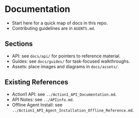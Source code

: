 # Documentation

- Start here for a quick map of docs in this repo.
- Contributing guidelines are in `AGENTS.md`.

## Sections
- API: see `docs/api/` for pointers to reference material.
- Guides: see `docs/guides/` for task-focused walkthroughs.
- Assets: place images and diagrams in `docs/assets/`.

## Existing References
- Action1 API: see `../Action1_API_Documentation.md`.
- API Notes: see `../APIinfo.md`.
- Offline Agent Install: see `../Action1_API_Agent_Installation_Offline_Reference.md`.

